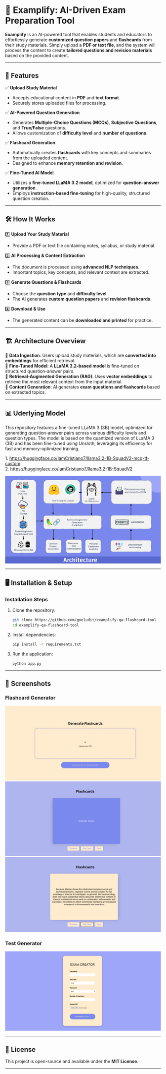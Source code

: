 # 📘 Examplify: AI-Driven Exam Preparation Tool

**Examplify** is an AI-powered tool that enables students and educators to effortlessly generate **customized question papers** and **flashcards** from their study materials. Simply upload a **PDF or text file**, and the system will process the content to create **tailored questions and revision materials** based on the provided content.

---

## 🚀 Features

✅ **Upload Study Material**  
   - Accepts educational content in **PDF** and **text format**.  
   - Securely stores uploaded files for processing.  

✅ **AI-Powered Question Generation**  
   - Generates **Multiple-Choice Questions (MCQs)**, **Subjective Questions**, and **True/False** questions.  
   - Allows customization of **difficulty level** and **number of questions**.  

✅ **Flashcard Generation**  
   - Automatically creates **flashcards** with key concepts and summaries from the uploaded content.  
   - Designed to enhance **memory retention and revision**.

✅ **Fine-Tuned AI Model**  
   - Utilizes a **fine-tuned LLaMA 3.2 model**, optimized for **question-answer generation**.  
   - Employs **instruction-based fine-tuning** for high-quality, structured question creation.  

---

## 🛠️ How It Works

1️⃣ **Upload Your Study Material**  
   - Provide a PDF or text file containing notes, syllabus, or study material.  

2️⃣ **AI Processing & Content Extraction**  
   - The document is processed using **advanced NLP techniques**.  
   - Important topics, key concepts, and relevant context are extracted.  

3️⃣ **Generate Questions & Flashcards**  
   - Choose the **question type** and **difficulty level**.  
   - The AI generates **custom question papers** and **revision flashcards**.  

4️⃣ **Download & Use**  
   - The generated content can be **downloaded and printed** for practice.  

---

## 🏗️ Architecture Overview

🔹 **Data Ingestion**: Users upload study materials, which are **converted into embeddings** for efficient retrieval.  
🔹 **Fine-Tuned Model**: A **LLaMA 3.2-based model** is fine-tuned on structured question-answer pairs.  
🔹 **Retrieval-Augmented Generation (RAG)**: Uses **vector embeddings** to retrieve the most relevant context from the input material.  
🔹 **Content Generation**: AI generates **exam questions and flashcards** based on extracted topics.  


---

## 📊 Uderlying Model

This repository features a fine-tuned LLaMA 3 (3B) model, optimized for generating question-answer pairs across various difficulty levels and question types. The model is based on the quantized version of LLaMA 3 (3B) and has been fine-tuned using Unsloth, leveraging its efficiency for fast and memory-optimized training.


1.​ https://huggingface.co/IamCristiano7/llama3.2-1B-SquadV2-mcq-tf-custom  
2.​ https://huggingface.co/IamCristiano7/llama3.2-1B-SquadV2


<p align="center">
  <img src="./assets/images/Architecture.png" alt="Arch"/>
</p>


---

## 🖥️ Installation & Setup

### **Installation Steps**  

1. Clone the repository:  
   ```bash
   git clone https://github.com/goeludit/examplify-qa-flashcard-tool
   cd examplify-qa-flashcard-tool
   ```

2. Install dependencies:  
   ```bash
   pip install -r requirements.txt
   ```

3. Run the application:  
   ```bash
   python app.py
   ```

---

## 📂 Screenshots

### Flashcard Generator
![Flashcard UI](./assets/images/image2.png) 
![Flashcard q](./assets/images/image1.png)
![Flashcard a](./assets/images/image9.png)


### Test Generator

<!-- ![Test](./assets/images/image7.png) -->
<p align="center">
  <img src="./assets/images/image7.png" alt="Sublime's custom image"/>
</p>


---

## 📜 License

This project is open-source and available under the **MIT License**.  

---

